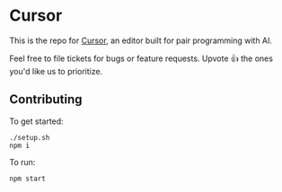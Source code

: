 # Cursor

This is the repo for [Cursor](https://www.cursor.so), an editor built for pair programming with AI. 

Feel free to file tickets for bugs or feature requests. Upvote 👍 the ones you'd like us to prioritize.

## Contributing

To get started:

```
./setup.sh
npm i
```

To run:

```
npm start
```
